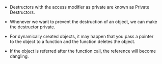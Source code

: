 - Destructors with the access modifier as private are known as Private Destructors. 
- Whenever we want to prevent the destruction of an object, we can make the destructor private.

- For dynamically created objects, it may happen that you pass a pointer to the object to a function and the function deletes the object. 
- If the object is referred after the function call, the reference will become dangling.
